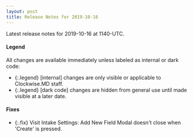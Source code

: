 ```yaml
---
layout: post
title: Release Notes for 2019-10-16
---
```


Latest release notes for 2019-10-16 at 1140-UTC.

<div class='legend' markdown='1'>

#### Legend

All changes are available immediately unless labeled as internal or dark code:

- {:.legend} [internal] changes are only visible or applicable to Clockwise.MD staff.
- {:.legend} [dark code] changes are hidden from general use until made visible at a later date.

</div>


<div class='fixes' markdown='1'>

#### Fixes

- {:.fix} Visit Intake Settings: Add New Field Modal doesn't close when 'Create' is pressed.

</div>
